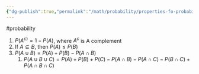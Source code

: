 ```yaml
---
{"dg-publish":true,"permalink":"/math/probability/properties-fo-probability/","created":"","updated":""}
---
```


#probability 
1. $P(A^{c)} = 1 - P(A)$, where $A^c$ is A complement
2. If $A \subseteq B$, then $P(A) \le P(B)$
3. $P(A \cup B) = P(A) + P(B) - P(A \cap B)$
	1. $P(A \cup B \cup C) = P(A) + P(B) + P(C) - P(A \cap B) - P(A \cap C) - P(B \cap C) + P(A \cap B \cap C)$